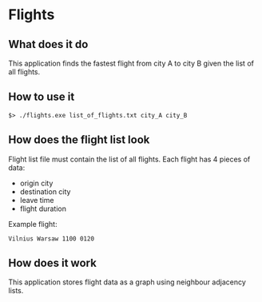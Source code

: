 # Flights

## What does it do
This application finds the fastest flight from city A to city B given the list of all flights.

## How to use it
```
$> ./flights.exe list_of_flights.txt city_A city_B
```

## How does the flight list look

Flight list file must contain the list of all flights.
Each flight has 4 pieces of data:
* origin city
* destination city
* leave time
* flight duration
  
Example flight:
```
Vilnius Warsaw 1100 0120
```

## How does it work

This application stores flight data as a graph using neighbour adjacency lists.